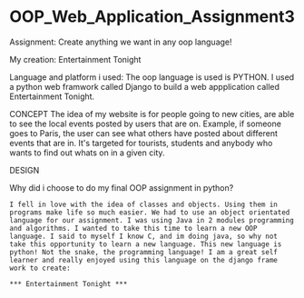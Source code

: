# OOP_Web_Application_Assignment3
Assignment: Create anything we want in any oop language!

My creation: Entertainment Tonight 

Language and platform i used: The oop language is used is PYTHON. I used a python web framwork called Django to build a web appplication called Entertainment Tonight.



CONCEPT
		The idea of my website is for people going to new cities, are able to see the local events posted by users that are on. Example, if someone goes to Paris, the user can see what others have posted about different events that are in. It's targeted for tourists, students and anybody who wants to find out whats on in a given city. 


DESIGN

Why did i choose to do my final OOP assignment in python? 

 	I fell in love with the idea of classes and objects. Using them in programs make life so much easier. We had to use an object orientated language for our assignment. I was using Java in 2 modules programming and algorithms. I wanted to take this time to learn a new OOP language. I said to myself I know C, and im doing java, so why not take this opportunity to learn a new language. This new language is python! Not the snake, the programming language! I am a great self learner and really enjoyed using this language on the django frame work to create:

	*** Entertainment Tonight ***





